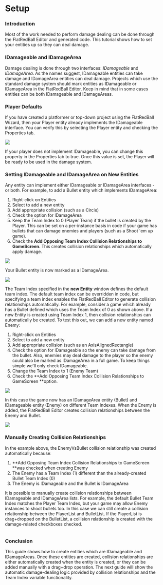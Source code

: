 # Setup

### Introduction

Most of the work needed to perform damage dealing can be done through the FlatRedBall Editor and generated code. This tutorial shows how to set your entities up so they can deal damage.

### IDamageable and IDamageArea

Damage dealing is done through two interfaces: _IDamageable_ and _IDamageArea_. As the names suggest, IDamageable entities can take damage and IDamageArea entities can deal damage. Projects which use the standard damage system should mark entities as IDamageable or IDamageArea in the FlatRedBall Editor. Keep in mind that in some cases entities can be both IDamageable and IDamageAreas.

### Player Defaults

If you have created a platformer or top-down project using the FlatRedBall Wizard, then your Player entity already implements the IDamageable interface. You can verify this by selecting the Player entity and checking the Properties tab.

![](../../media/2023-01-img\_63bd897ba9088.png)

If your player does not implement IDamageable, you can change this property in the Properties tab to true. Once this value is set, the Player will be ready to be used in the damage system.

### Setting IDamageable and IDamageArea on New Entities

Any entity can implement either IDamageable or IDamageArea interfaces - or both. For example, to add a Bullet entity which implements IDamageArea:

1. Right-click on Entities
2. Select to add a new entity
3. Add appropriate collision (such as a Circle)
4. Check the option for IDamageArea
5. Keep the Team Index to 0 (Player Team) if the bullet is created by the Player. This can be set on a per-instance basis in code if your game has bullets that can damage enemies and players (such as a Shoot 'em up game).
6. Check the **Add Opposing Team Index Collision Relationships to GameScreen**. This creates collision relationships which automatically apply damage.

![](../../media/2023-01-img\_63be02823e445.png)

Your Bullet entity is now marked as a IDamageArea.

![](../../media/2023-01-img\_63bd8ab263f30.png)

The Team Index specified in the **new Entity** window defines the default team index. The default team index can be overridden in code, but specifying a team index enables the FlatRedBall Editor to generate collision relationships automatically. For example, consider a game which already has a Bullet defined which uses the Team Index of 0 as shown above. If a new Entity is created using Team Index 1, then collision relationships can automatically be created. To test this out, we can add a new entity named Enemy:

1. Right-click on Entities
2. Select to add a new entity
3. Add appropriate collision (such as an AxisAlignedRectangle)
4. Check the option for IDamageable so the enemy can take damage from the bullet. Also, enemies may deal damage to the player so the enemy could also be marked as IDamageArea in a full game. To keep things simple we'll only check IDamageable.
5. Change the Team Index to 1 (Enemy Team)
6. Check the \*\*Add Opposing Team Index Collision Relationships to GameScreen \*\*option.

![](../../media/2023-01-img\_63be0357174fe.png)

In this case the game now has an IDamageArea entity (Bullet) and IDamageable entity (Enemy) on different Team Indexes. When the Enemy is added, the FlatRedBall Editor creates collision relationships between the Enemy and Bullet.

![](../../media/2023-01-img\_63be041e5eb06.png)

### Manually Creating Collision Relationships

In the example above, the EnemyVsBullet collision relationship was created automatically because:

1. \*\*Add Opposing Team Index Collision Relationships to GameScreen \*\*was checked when creating Enemy
2. The Enemy has a Team Index (1) different than the already-created Bullet Team Index (0)
3. The Enemy is IDamageable and the Bullet is IDamageArea

It is possible to manually create collision relationships between IDamageable and IDamageArea lists. For example, the default Bullet Team Index matches the Player Team Index, but your game may allow Enemy instances to shoot bullets too. In this case we can still create a collision relationship between the PlayerList and BulletList. If the PlayerList is drag+dropped on the BulletList, a collision relationship is created with the damage-related checkboxes checked. 

<figure><img src="../../media/2023-01-10\_18\_36\_39.gif" alt=""><figcaption></figcaption></figure>



### Conclusion

This guide shows how to create entities which are IDamageable and IDamageAreas. Once these entities are created, collision relationships are either automatically created when the entity is created, or they can be added manually with a drag+drop operation. The next guide will show the automatic damage-dealing logic provided by collision relationships and the Team Index variable functionality.

